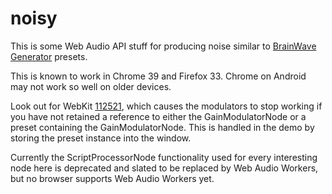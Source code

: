 # noisy

This is some Web Audio API stuff for producing noise similar to [BrainWave Generator](http://www.bwgen.com/) presets.

This is known to work in Chrome 39 and Firefox 33. Chrome on Android may not work so well on older devices.

Look out for WebKit [112521](https://bugs.webkit.org/show_bug.cgi?id=112521), which causes the modulators to stop working if you have not retained a reference to either the GainModulatorNode or a preset containing the GainModulatorNode. This is handled in the demo by storing the preset instance into the window.

Currently the ScriptProcessorNode functionality used for every interesting node here is deprecated and slated to be replaced by Web Audio Workers, but no browser supports Web Audio Workers yet.
